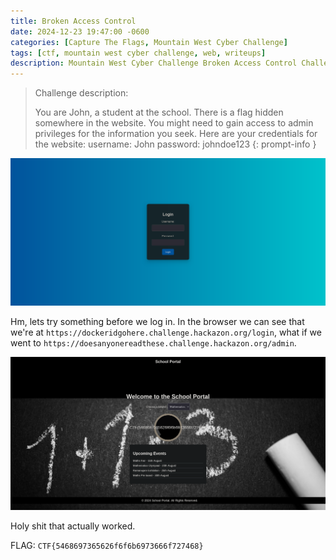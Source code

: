 ```yaml
---
title: Broken Access Control
date: 2024-12-23 19:47:00 -0600
categories: [Capture The Flags, Mountain West Cyber Challenge]
tags: [ctf, mountain west cyber challenge, web, writeups]
description: Mountain West Cyber Challenge Broken Access Control Challenge
---
```


> Challenge description:
>
> You are John, a student at the school. There is a flag hidden somewhere in the website. You might need to gain access to admin privileges for the information you seek. Here are your credentials for the website: username: John password: johndoe123 
{: prompt-info }

![the login page](/assets/img/mwcc-2024/broken-access-control/image0.png)

Hm, lets try something before we log in. In the browser we can see that we're at `https://dockeridgohere.challenge.hackazon.org/login`, what if we went to `https://doesanyonereadthese.challenge.hackazon.org/admin`.

![holy shit](/assets/img/mwcc-2024/broken-access-control/image1.png)

Holy shit that actually worked.

FLAG: `CTF{5468697365626f6f6b6973666f727468}`